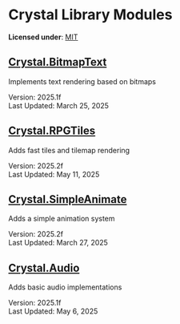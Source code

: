 # Crystal Library Modules

**Licensed under**: [MIT](https://github.com/Crystal2D/libs?tab=MIT-1-ov-file#readme)


## [Crystal.BitmapText](https://github.com/Crystal2D/libraries/tree/main/Crystal.BitmapText)
Implements text rendering based on bitmaps

Version: 2025.1f<br>
Last Updated: March 25, 2025

## [Crystal.RPGTiles](https://github.com/Crystal2D/libraries/tree/main/Crystal.RPGTiles)
Adds fast tiles and tilemap rendering

Version: 2025.2f<br>
Last Updated: May 11, 2025

## [Crystal.SimpleAnimate](https://github.com/Crystal2D/libraries/tree/main/Crystal.SimpleAnimate)

Adds a simple animation system

Version: 2025.2f<br>
Last Updated: March 27, 2025

## [Crystal.Audio](https://github.com/Crystal2D/libraries/tree/main/Crystal.Audio)

Adds basic audio implementations

Version: 2025.1f<br>
Last Updated: May 6, 2025